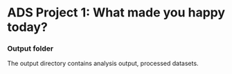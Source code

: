# ADS Project 1: What made you happy today?
### Output folder

The output directory contains analysis output, processed datasets.

